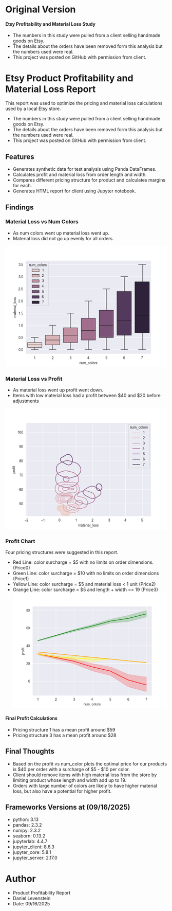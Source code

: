 # Original Version
#### Etsy Profitability and Material Loss Study
- The numbers in this study were pulled from a client selling handmade goods on Etsy.
- The details about the orders have been removed form this analysis but the numbers used were real. 
- This project was posted on GitHub with permission from client.

# Etsy Product Profitability and Material Loss Report
This report was used to optimize the pricing and material loss calculations used by a local Etsy store. 
- The numbers in this study were pulled from a client selling handmade goods on Etsy.
- The details about the orders have been removed form this analysis but the numbers used were real. 
- This project was posted on GitHub with permission from client. 

## Features
- Generates synthetic data for test analysis using Panda DataFrames.
- Calculates profit and material loss from order length and width.
- Compares different pricing structure for product and calculates margins for each.
- Generates HTML report for client using Jupyter notebook.

## Findings
### Material Loss vs Num Colors
- As num colors went up material loss went up.
- Material loss did not go up evenly for all orders. 

![png](images/material_loss_vs_num_colors1.png)
### Material Loss vs Profit
- As material loss went up profit went down.
- Items with low material loss had a profit between \$40 and \$20 before adjustments

![png](images/material_loss_vs_profit1.png)
### Profit Chart
Four pricing structures were suggested in this report.
- Red Line: color surcharge = \$5 with no limits on order dimensions. (Price0)
- Green Line: color surcharge = \$10 with no limits on order dimensions (Price1)
- Yellow Line: color surcharge = \$5 and material loss < 1 unit (Price2)
- Orange Line: color surcharge = \$5 and length + width == 19 (Price3)
![png](images/profit_chart_comparison.png)

#### Final Profit Calculations
- Pricing structure 1 has a mean profit around \$59
- Pricing structure 3 has a mean profit around \$28

## Final Thoughts
- Based on the profit vs num_color plots the optimal price for our products is \$40 per order with a surcharge of \$5 - \$10 per color.
- Client should remove items with high material loss from the store by limiting product whose length and width add up to 19.
- Orders with large number of colors are likely to have higher material loss, but also have a potential for higher profit.

## Frameworks Versions at (09/16/2025)
- python: 3.13
- pandas: 2.3.2
- numpy: 2.3.2
- seaborn: 0.13.2
- jupyterlab: 4.4.7
- jupyter_client: 8.6.3
- jupyter_core: 5.8.1
- jupyter_server: 2.17.0
# Author 
- Product Profitability Report
- Daniel Levenstein
- Date: 09/16/2025